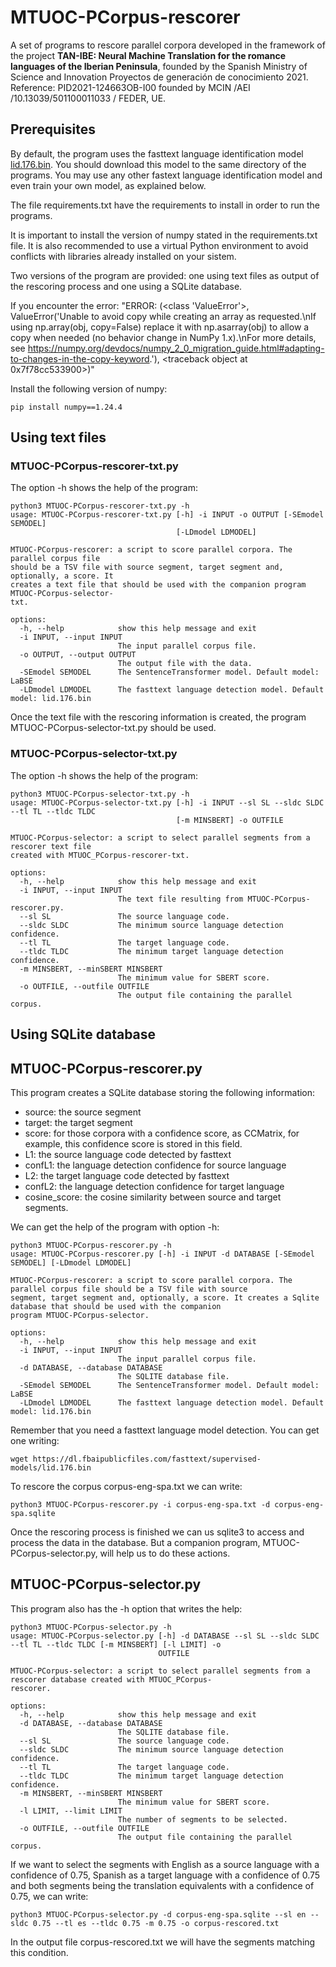 # MTUOC-PCorpus-rescorer
A set of programs to rescore parallel corpora developed in the framework of the project **TAN-IBE: Neural Machine Translation for the romance languages of the Iberian Peninsula**, founded by the Spanish Ministry of Science and Innovation Proyectos de generación de conocimiento 2021. Reference: PID2021-124663OB-I00 founded by MCIN /AEI /10.13039/501100011033 / FEDER, UE.

## Prerequisites

By default, the program uses the fasttext language identification model [lid.176.bin](https://dl.fbaipublicfiles.com/fasttext/supervised-models/lid.176.bin). You should download this model to the same directory of the programs. You may use any other fastext language identification model and even train your own model, as explained below.

The file requirements.txt have the requirements to install in order to run the programs.

It is important to install the version of numpy stated in the requirements.txt file. It is also recommended to use a virtual Python environment to avoid conflicts with libraries already installed on your sistem.

Two versions of the program are provided: one using text files as output of the rescoring process and one using a SQLite database.

If you encounter the error: "ERROR: (<class 'ValueError'>, ValueError('Unable to avoid copy while creating an array as requested.\nIf using np.array(obj, copy=False) replace it with np.asarray(obj) to allow a copy when needed (no behavior change in NumPy 1.x).\nFor more details, see https://numpy.org/devdocs/numpy_2_0_migration_guide.html#adapting-to-changes-in-the-copy-keyword.'), <traceback object at 0x7f78cc533900>)"

Install the following version of numpy:

```pip install numpy==1.24.4```

## Using text files

### MTUOC-PCorpus-rescorer-txt.py

The option -h shows the help of the program:

```
python3 MTUOC-PCorpus-rescorer-txt.py -h
usage: MTUOC-PCorpus-rescorer-txt.py [-h] -i INPUT -o OUTPUT [-SEmodel SEMODEL]
                                     [-LDmodel LDMODEL]

MTUOC-PCorpus-rescorer: a script to score parallel corpora. The parallel corpus file
should be a TSV file with source segment, target segment and, optionally, a score. It
creates a text file that should be used with the companion program MTUOC-PCorpus-selector-
txt.

options:
  -h, --help            show this help message and exit
  -i INPUT, --input INPUT
                        The input parallel corpus file.
  -o OUTPUT, --output OUTPUT
                        The output file with the data.
  -SEmodel SEMODEL      The SentenceTransformer model. Default model: LaBSE
  -LDmodel LDMODEL      The fasttext language detection model. Default model: lid.176.bin
```

Once the text file with the rescoring information is created, the program MTUOC-PCorpus-selector-txt.py should be used.

### MTUOC-PCorpus-selector-txt.py

The option -h shows the help of the program:

```
python3 MTUOC-PCorpus-selector-txt.py -h
usage: MTUOC-PCorpus-selector-txt.py [-h] -i INPUT --sl SL --sldc SLDC --tl TL --tldc TLDC
                                     [-m MINSBERT] -o OUTFILE

MTUOC-PCorpus-selector: a script to select parallel segments from a rescorer text file
created with MTUOC_PCorpus-rescorer-txt.

options:
  -h, --help            show this help message and exit
  -i INPUT, --input INPUT
                        The text file resulting from MTUOC-PCorpus-rescorer.py.
  --sl SL               The source language code.
  --sldc SLDC           The minimum source language detection confidence.
  --tl TL               The target language code.
  --tldc TLDC           The minimum target language detection confidence.
  -m MINSBERT, --minSBERT MINSBERT
                        The minimum value for SBERT score.
  -o OUTFILE, --outfile OUTFILE
                        The output file containing the parallel corpus.

```

## Using SQLite database

## MTUOC-PCorpus-rescorer.py

This program creates a SQLite database storing the following information:

* source: the source segment
* target: the target segment
* score: for those corpora with a confidence score, as CCMatrix, for example, this confidence score is stored in this field.
* L1: the source language code detected by fasttext
* confL1: the language detection confidence for source language
* L2: the target language code detected by fasttext
* confL2: the language detection confidence for target language
* cosine_score: the cosine similarity between source and target segments.

We can get the help of the program with option -h:

```
python3 MTUOC-PCorpus-rescorer.py -h
usage: MTUOC-PCorpus-rescorer.py [-h] -i INPUT -d DATABASE [-SEmodel SEMODEL] [-LDmodel LDMODEL]

MTUOC-PCorpus-rescorer: a script to score parallel corpora. The parallel corpus file should be a TSV file with source
segment, target segment and, optionally, a score. It creates a Sqlite database that should be used with the companion
program MTUOC-PCorpus-selector.

options:
  -h, --help            show this help message and exit
  -i INPUT, --input INPUT
                        The input parallel corpus file.
  -d DATABASE, --database DATABASE
                        The SQLITE database file.
  -SEmodel SEMODEL      The SentenceTransformer model. Default model: LaBSE
  -LDmodel LDMODEL      The fasttext language detection model. Default model: lid.176.bin
```

Remember that you need a fasttext language model detection. You can get one writing:

`wget https://dl.fbaipublicfiles.com/fasttext/supervised-models/lid.176.bin`

To rescore the corpus corpus-eng-spa.txt we can write:

`python3 MTUOC-PCorpus-rescorer.py -i corpus-eng-spa.txt -d corpus-eng-spa.sqlite`



Once the rescoring process is finished we can us sqlite3 to access and process the data in the database. But a companion program, MTUOC-PCorpus-selector.py, will help us to do these actions.

## MTUOC-PCorpus-selector.py

This program also has the -h option that writes the help:

```
python3 MTUOC-PCorpus-selector.py -h
usage: MTUOC-PCorpus-selector.py [-h] -d DATABASE --sl SL --sldc SLDC --tl TL --tldc TLDC [-m MINSBERT] [-l LIMIT] -o
                                 OUTFILE

MTUOC-PCorpus-selector: a script to select parallel segments from a rescorer database created with MTUOC_PCorpus-
rescorer.

options:
  -h, --help            show this help message and exit
  -d DATABASE, --database DATABASE
                        The SQLITE database file.
  --sl SL               The source language code.
  --sldc SLDC           The minimum source language detection confidence.
  --tl TL               The target language code.
  --tldc TLDC           The minimum target language detection confidence.
  -m MINSBERT, --minSBERT MINSBERT
                        The minimum value for SBERT score.
  -l LIMIT, --limit LIMIT
                        The number of segments to be selected.
  -o OUTFILE, --outfile OUTFILE
                        The output file containing the parallel corpus.
```

If we want to select the segments with English as a source language with a confidence of 0.75, Spanish as a target language with a confidence of 0.75 and both segments being the translation equivalents with a confidence of 0.75, we can write:

`python3 MTUOC-PCorpus-selector.py -d corpus-eng-spa.sqlite --sl en --sldc 0.75 --tl es --tldc 0.75 -m 0.75 -o corpus-rescored.txt`

In the output file corpus-rescored.txt we will have the segments matching this condition.
